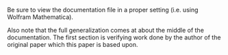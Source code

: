 Be sure to view the documentation file in a proper setting (i.e. using Wolfram Mathematica).

Also note that the full generalization comes at about the middle of the documentation. The first section is verifying work done by the author of the original paper which this paper is based upon.
